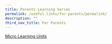 ```yaml
---
title: Parents Learning Series
permalink: /useful-links/for-parents/permalink/
description: ""
third_nav_title: For Parents
---
```

[Micro Learning Units](/permalink/microlearningunits)